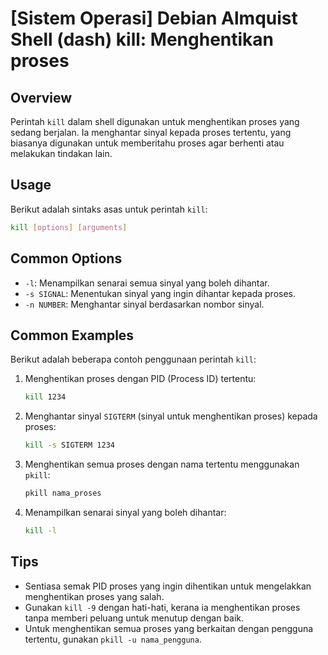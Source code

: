 # [Sistem Operasi] Debian Almquist Shell (dash) kill: Menghentikan proses

## Overview
Perintah `kill` dalam shell digunakan untuk menghentikan proses yang sedang berjalan. Ia menghantar sinyal kepada proses tertentu, yang biasanya digunakan untuk memberitahu proses agar berhenti atau melakukan tindakan lain.

## Usage
Berikut adalah sintaks asas untuk perintah `kill`:

```bash
kill [options] [arguments]
```

## Common Options
- `-l`: Menampilkan senarai semua sinyal yang boleh dihantar.
- `-s SIGNAL`: Menentukan sinyal yang ingin dihantar kepada proses.
- `-n NUMBER`: Menghantar sinyal berdasarkan nombor sinyal.

## Common Examples
Berikut adalah beberapa contoh penggunaan perintah `kill`:

1. Menghentikan proses dengan PID (Process ID) tertentu:
   ```bash
   kill 1234
   ```

2. Menghantar sinyal `SIGTERM` (sinyal untuk menghentikan proses) kepada proses:
   ```bash
   kill -s SIGTERM 1234
   ```

3. Menghentikan semua proses dengan nama tertentu menggunakan `pkill`:
   ```bash
   pkill nama_proses
   ```

4. Menampilkan senarai sinyal yang boleh dihantar:
   ```bash
   kill -l
   ```

## Tips
- Sentiasa semak PID proses yang ingin dihentikan untuk mengelakkan menghentikan proses yang salah.
- Gunakan `kill -9` dengan hati-hati, kerana ia menghentikan proses tanpa memberi peluang untuk menutup dengan baik.
- Untuk menghentikan semua proses yang berkaitan dengan pengguna tertentu, gunakan `pkill -u nama_pengguna`.
